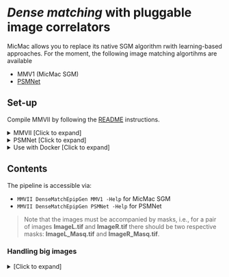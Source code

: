# *Dense matching* with pluggable image correlators

MicMac allows you to replace its native SGM algorithm rwith learning-based approaches. For the moment, the following image matching algortihms are available
* MMV1 (MicMac SGM)
* [PSMNet](https://github.com/JiaRenChang/PSMNet)


## Set-up

Compile MMVII by following the [README](https://github.com/micmacIGN/micmac/blob/master/MMVII/Readme.md#to-compile-) instructions.

<details>
  <summary>MMVII [Click to expand]</summary>

  There is no specific setting necessary to run the SGM native to MicMac.

</details>

<details>
  <summary>PSMNet [Click to expand]</summary>

1. Modify the variables inside ```install.sh``` and ```run.sh```:
* ```MODELPATH```
* ```DISPSCALE```

2. Create virtualenv, clone a modified version of PSMNet and install depedencies:

```sh
./install.sh
```

Virtualenv files are stored in python_env/, remove the directory to remove the virtualenv.

</details>

<details>
  <summary>Use with Docker [Click to expand]</summary>

When using the pluggable image correlators in docker environment, you no longer need to create the python virtual environment. In this case, use the files ```install_docker.sh``` and ```run_docker.sh```.

</details>

## Contents

The pipeline is accessible via:

* ```MMVII DenseMatchEpipGen MMV1 -Help``` for MicMac SGM
* ```MMVII DenseMatchEpipGen PSMNet -Help``` for PSMNet

> Note that the images must be accompanied by masks, i.e., for a pair of images **ImageL.tif** and **ImageR.tif** there should be two respective masks: **ImageL_Masq.tif** and **ImageR_Masq.tif**.


### Handling big images

<details>
  <summary>[Click to expand]</summary>
To match very big images, e.g., high-resolution satellite images, MicMac will partition the input image into several patches. The default patch size is set to [2000,1500], you can change it with the SzTile parameter, e.g.:

```sh
MMVII DenseMatchEpipGen PSMNet ImageL.tif ImageR.tif SzTile=[1024,1024]
```

By default MicMac will run the matching in parallel on all available processes. To limit the number of simulataneous processes (and avoid running into out-of-memory problems), use the parameter NbProc, e.g.:

```sh
MMVII DenseMatchEpipGen PSMNet ImageL.tif ImageR.tif SzTile=[1024,1024] NbProc=1
```

</details>
